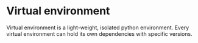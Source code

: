 # Virtual environment
Virtual environment is a light-weight, isolated python environment.
Every virtual environment can hold its own dependencies with specific versions.
<!--stackedit_data:
eyJoaXN0b3J5IjpbLTExMDI0NDg5NzUsMTk0MjA0MDk0OV19
-->